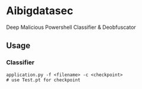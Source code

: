 # Aibigdatasec
Deep Malicious Powershell Classifier &amp; Deobfuscator

## Usage

### Classifier

```
application.py -f <filename> -c <checkpoint>
# use Test.pt for checkpoint
```
